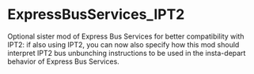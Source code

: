 # ExpressBusServices_IPT2
Optional sister mod of Express Bus Services for better compatibility with IPT2: if also using IPT2, you can now also specify how this mod should interpret IPT2 bus unbunching instructions to be used in the insta-depart behavior of Express Bus Services.
